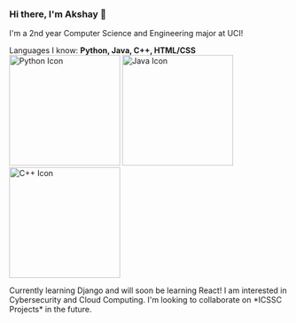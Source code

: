 ### Hi there, I'm Akshay 👋

I'm a 2nd year Computer Science and Engineering major at UCI!

Languages I know: **Python, Java, C++, HTML/CSS**
<img src="https://cdn3.iconfinder.com/data/icons/logos-and-brands-adobe/512/267_Python-512.png" alt="Python Icon" width="200"/>
<img src="https://cdn-icons-png.flaticon.com/512/226/226777.png" alt="Java Icon" width="200"/>
<img src="https://user-images.githubusercontent.com/42747200/46140125-da084900-c26d-11e8-8ea7-c45ae6306309.png" alt="C++ Icon" width="200"/>
<!--![Python Icon](https://cdn3.iconfinder.com/data/icons/logos-and-brands-adobe/512/267_Python-512.png)
![Java Icon](https://cdn-icons-png.flaticon.com/512/226/226777.png)
![C++ Icon](https://user-images.githubusercontent.com/42747200/46140125-da084900-c26d-11e8-8ea7-c45ae6306309.png)--!>

Currently learning Django and will soon be learning React!

I am interested in Cybersecurity and Cloud Computing.  


I'm looking to collaborate on *ICSSC Projects* in the future.


<!--
**akins1/akins1** is a ✨ _special_ ✨ repository because its `README.md` (this file) appears on your GitHub profile.

Here are some ideas to get you started:

- 🔭 I’m currently working on ...
- 🌱 I’m currently learning ...
- 👯 I’m looking to collaborate on ...
- 🤔 I’m looking for help with ...
- 💬 Ask me about ...
- 📫 How to reach me: ...
- 😄 Pronouns: ...
- ⚡ Fun fact: ...
-->
